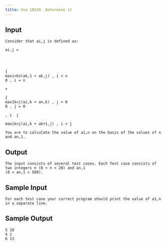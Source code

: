 ```yaml
---
title: Uva 10520  Determine it
---
```



## Input

```text
Consider that ai,j is defined as:

ai,j =




{
maxi<kn(ak,1 + ak,j) , i < n
0 , i = n

+

{
max1k<j(ai,k + an,k) , j > 0
0 , j = 0

, i  j

maxik<j(ai,k + ak+1,j) , i < j

You are to calculate the value of a1,n on the basis of the values of n and an,1.
```

## Output

```text
The input consists of several test cases. Each Test case consists of two integers n (0 < n < 20) and an,1
(0 < an,1 < 500).

```

## Sample Input

```text
For each test case your correct program should print the value of a1,n in a separate line.

```

## Sample Output

```text
5 10
4 1
6 13

```
